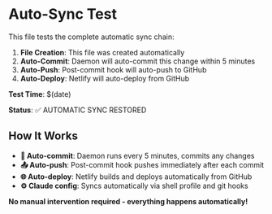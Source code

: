# Auto-Sync Test

This file tests the complete automatic sync chain:

1. **File Creation**: This file was created automatically
2. **Auto-Commit**: Daemon will auto-commit this change within 5 minutes
3. **Auto-Push**: Post-commit hook will auto-push to GitHub
4. **Auto-Deploy**: Netlify will auto-deploy from GitHub

**Test Time**: $(date)

**Status**: ✅ AUTOMATIC SYNC RESTORED

## How It Works

- **🔄 Auto-commit**: Daemon runs every 5 minutes, commits any changes
- **📤 Auto-push**: Post-commit hook pushes immediately after each commit
- **🌐 Auto-deploy**: Netlify builds and deploys automatically from GitHub
- **⚙️ Claude config**: Syncs automatically via shell profile and git hooks

**No manual intervention required - everything happens automatically!**
